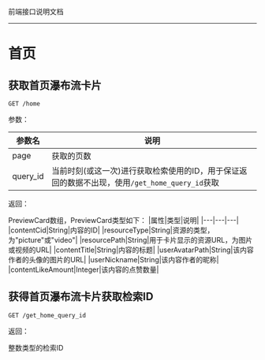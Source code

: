 前端接口说明文档
- - -

# 首页

## 获取首页瀑布流卡片
```http
GET /home
```

参数：

|参数名|说明|
|---|---|
|page|获取的页数|
|query_id|当前时刻(或这一次)进行获取检索使用的ID，用于保证返回的数据不出现，使用```/get_home_query_id```获取|

返回：

PreviewCard数组，PreviewCard类型如下：
|属性|类型|说明|
|---|---|---|
|contentCid|String|内容的ID|
|resourceType|String|资源的类型，为"picture"或"video"|
|resourcePath|String|用于卡片显示的资源URL，为图片或视频的URL|
|contentTitle|String|内容的标题|
|userAvatarPath|String|该内容作者的头像的图片的URL|
|userNickname|String|该内容作者的昵称|
|contentLikeAmount|Integer|该内容的点赞数量|

## 获得首页瀑布流卡片获取检索ID
```http
GET /get_home_query_id
```

返回：

整数类型的检索ID